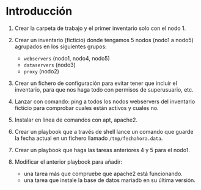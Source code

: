 # Introducción

1. Crear la carpeta de trabajo y el primer inventario solo con el nodo 1.


2. Crear un inventario (ficticio) donde tengamos 5 nodos (nodo1 a nodo5) agrupados en los siguientes grupos:
   - `webservers` (nodo1, nodo4, nodo5)
   - `dataservers` (nodo3)
   - `proxy` (nodo2)

3. Crear un fichero de configuración para evitar tener que incluir el inventario, para que nos haga todo con permisos de superusuario, etc.

4. Lanzar con comando: ping a todos los nodos webservers del inventario ficticio para comprobar cuales están activos y cuales no.

5. Instalar en linea de comandos con apt, apache2.

6. Crear un playbook que a través de shell lance un comando que guarde la fecha actual en un fichero llamado `/tmp/fechahora.data`.

7. Crear un playbook que haga las tareas anteriores 4 y 5 para el nodo1.

8. Modificar el anterior playbook para añadir:
   - una tarea más que compruebe que apache2 está funcionando.
   - una tarea que instale la base de datos mariadb en su última versión.
